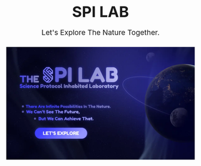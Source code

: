 <h1 style="font-weight: 700; font-size: 2.5rem;" align="center">SPI LAB
<p style="font-weight: 400; font-size: 1.2rem;">Let's Explore The Nature Together.</p>
</h1>

<img
    src="/profile/assets/banner.webp"
    alt="banner"
/>

